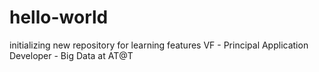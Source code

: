 # hello-world
initializing new repository for learning features
VF - Principal Application Developer - Big Data at AT@T
